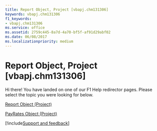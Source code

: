```yaml
---
title: Report Object, Project [vbapj.chm131306]
keywords: vbapj.chm131306
f1_keywords:
- vbapj.chm131306
ms.service: office
ms.assetid: 2759c445-8a7d-4a70-bf5f-af91d29abf02
ms.date: 06/08/2017
ms.localizationpriority: medium
---
```



# Report Object, Project [vbapj.chm131306]

Hi there! You have landed on one of our F1 Help redirector pages. Please select the topic you were looking for below.

[Report Object (Project)](https://msdn.microsoft.com/library/38ef993e-e5cd-b451-06aa-41eb0e93450e%28Office.15%29.aspx)

[PayRates Object (Project)](https://msdn.microsoft.com/library/7aa54cc3-4e39-e3b1-f3aa-7599ac88d22a%28Office.15%29.aspx)

[!include[Support and feedback](~/includes/feedback-boilerplate.md)]